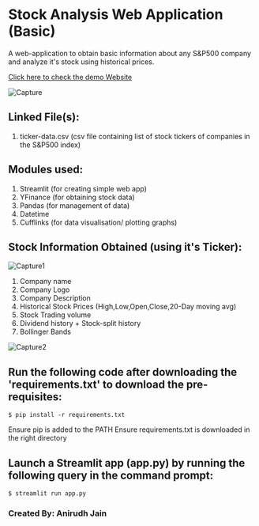 # Stock Analysis Web Application (Basic)
A web-application to obtain basic information about any S&P500 company and analyze it's stock using historical prices. 

[Click here to check the demo Website](https://share.streamlit.io/anirudhjain2004/stock-tracking-web-app/app.py)

![Capture](https://user-images.githubusercontent.com/77311854/114436486-fe856000-9be2-11eb-9267-018a12f62cf3.PNG)


## Linked File(s): 
1. ticker-data.csv (csv file containing list of stock tickers of companies in the S&P500 index)


## Modules used:
1. Streamlit (for creating simple web app)
2. YFinance (for obtaining stock data)
3. Pandas (for management of data)
4. Datetime
5. Cufflinks (for data visualisation/ plotting graphs)


## Stock Information Obtained (using it's Ticker):
![Capture1](https://user-images.githubusercontent.com/77311854/114436632-31c7ef00-9be3-11eb-8055-03c636189777.PNG)

1. Company name
2. Company Logo
3. Company Description
4. Historical Stock Prices (High,Low,Open,Close,20-Day moving avg)
5. Stock Trading volume
6. Dividend history + Stock-split history
7. Bollinger Bands

![Capture2](https://user-images.githubusercontent.com/77311854/114436629-312f5880-9be3-11eb-96da-9bc2e10d1f9b.PNG)



## Run the following code after downloading the 'requirements.txt' to download the pre-requisites:

```
$ pip install -r requirements.txt
```
Ensure pip is added to the PATH
Ensure requirements.txt is downloaded in the right directory


## Launch a Streamlit app (app.py) by running the following query in the command prompt:

```
$ streamlit run app.py
```



### Created By: Anirudh Jain
